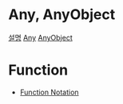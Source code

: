 # Any, AnyObject
[설명](https://blog.naver.com/raphaelra44/222618214240)
[Any](Any.swift)
[AnyObject](AnyClass.swift)

# Function
- [Function Notation](https://blog.naver.com/raphaelra44/222618345957)
